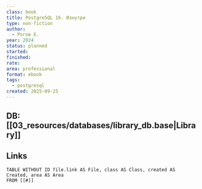 ```yaml
---
class: book
title: PostgreSQL 16. Изнутри
type: non-fiction
author:
  - Рогов Е.
year: 2024
status: planned
started:
finished:
rate:
area: professional
format: ebook
tags:
  - postgresql
created: 2025-09-25
---
```

## DB: [[03_resources/databases/library_db.base|Library]]

## Links

```dataview
TABLE WITHOUT ID file.link AS File, class AS Class, created AS Created, area AS Area
FROM [[#]]
````